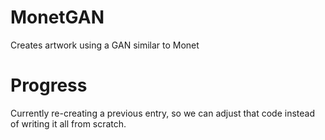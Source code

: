# MonetGAN
Creates artwork using a GAN similar to Monet

# Progress
Currently re-creating a previous entry, so we can adjust that code instead of writing it all from scratch.